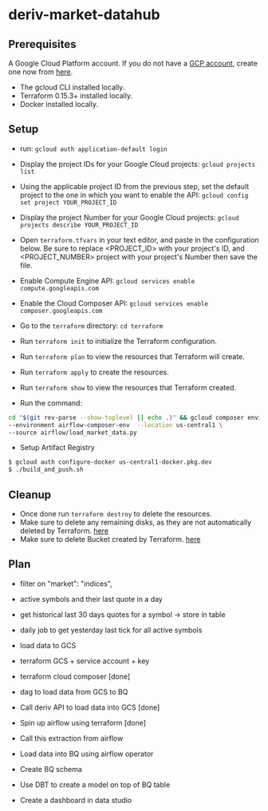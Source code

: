 # deriv-market-datahub

## Prerequisites

A Google Cloud Platform account. If you do not have a [GCP account](https://console.cloud.google.com/cloud-resource-manager), create one now from [here](https://console.cloud.google.com/projectcreate).

- The gcloud CLI installed locally.
- Terraform 0.15.3+ installed locally.
- Docker installed locally.

## Setup

- run: `gcloud auth application-default login`
- Display the project IDs for your Google Cloud projects: `gcloud projects list`
- Using the applicable project ID from the previous step, set the default project to the one in which you want to enable the API: `gcloud config set project YOUR_PROJECT_ID`
- Display the project Number for your Google Cloud projects: `gcloud projects describe YOUR_PROJECT_ID`
- Open `terraform.tfvars` in your text editor, and paste in the configuration below. Be sure to replace <PROJECT_ID> with your project's ID, and <PROJECT_NUMBER> project with your project's Number then save the file.

- Enable Compute Engine API: `gcloud services enable compute.googleapis.com`
- Enable the Cloud Composer API: `gcloud services enable composer.googleapis.com`

- Go to the `terraform` directory: `cd terraform`
- Run `terraform init` to initialize the Terraform configuration.
- Run `terraform plan` to view the resources that Terraform will create.
- Run `terraform apply` to create the resources.
- Run `terraform show` to view the resources that Terraform created.

- Run the command:

```bash
cd "$(git rev-parse --show-toplevel || echo .)" && gcloud composer environments storage dags import \
--environment airflow-composer-env  --location us-central1 \
--source airflow/load_market_data.py
```

- Setup Artifact Registry

```bash
$ gcloud auth configure-docker us-central1-docker.pkg.dev
$ ./build_and_push.sh
```


## Cleanup

- Once done run `terraform destroy` to delete the resources.
- Make sure to delete any remaining disks, as they are not automatically deleted by Terraform. [here](https://console.cloud.google.com/compute/disks)
- Make sure to delete Bucket created by Terraform. [here](https://console.cloud.google.com/storage/browser)


## Plan

- filter on "market": "indices",

- active symbols and their last quote in a day
- get historical last 30 days quotes for a symbol -> store in table
- daily job to get yesterday last tick for all active symbols

- load data to GCS
- terraform GCS + service account + key
- terraform cloud composer [done]
- dag to load data from GCS to BQ

- Call deriv API to load data into GCS [done]
- Spin up airflow using terraform [done]
- Call this extraction from airflow
- Load data into BQ using airflow operator
- Create BQ schema
- Use DBT to create a model on top of BQ table
- Create a dashboard in data studio
